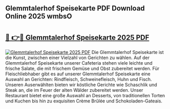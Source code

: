## Glemmtalerhof Speisekarte PDF Download Online 2025 wmbsO

# <h2><a href="http://gcddlii.nevu.top/?p=Glemmtalerhof+Speisekarte">🔗 👉🔴 Glemmtalerhof Speisekarte 2025 PDF</a></h2>

[![Glemmtalerhof Speisekarte 2025 PDF](https://i.imgur.com/dBaPXMq.png)](http://gcddlii.nevu.top/?p=Glemmtalerhof+Speisekarte)
Die Glemmtalerhof Speisekarte ist die Kunst, zwischen einer Vielzahl von Gerichten zu wählen. Auf der Glemmtalerhof Speisekarte unserer Cafeteria stehen viele leichte und frische Salate, die mit frischem Gemüse und Obst zubereitet werden. Für Fleischliebhaber gibt es auf unserer Glemmtalerhof Speisekarte eine Auswahl an Gerichten: Rindfleisch, Schweinefleisch, Huhn und Fisch. Unseren Auserwählten bieten wir köstliche Gerichte wie Schaschlik und Steak an, die im Feuer der alten Wälder zubereitet werden. Unser Restaurant bietet eine große Auswahl an Desserts, von traditionellen Torten und Kuchen bis hin zu exquisiten Crème Brûlée und Schokoladen-Gateais.
